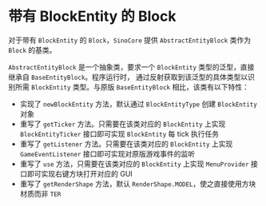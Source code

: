 # 带有 BlockEntity 的 Block

对于带有 `BlockEntity` 的 `Block`，`SinoCore` 提供 `AbstractEntityBlock` 类作为 `Block` 的基类。

`AbstractEntityBlock` 是一个抽象类，要求一个 `BlockEntity` 类型的泛型，直接继承自 `BaseEntityBlock`。程序运行时，
通过反射获取到该泛型的具体类型以识别所需 `BlockEntity` 类型。与原版 `BaseEntityBlock` 相比，该类有以下特性：

- 实现了 `newBlockEntity` 方法，默认通过 `BlockEntityType` 创建 `BlockEntity` 对象
- 重写了 `getTicker` 方法。只需要在该类对应的 `BlockEntity` 上实现 `BlockEntityTicker` 接口即可实现 `BlockEntity` 每 tick 执行任务
- 重写了 `getListener` 方法。只需要在该类对应的 `BlockEntity` 上实现 `GameEventListener` 接口即可实现对原版游戏事件的监听
- 重写了 `use` 方法，只需要在该类对应的 `BlockEntity` 上实现 `MenuProvider` 接口即可实现右键方块打开对应的 GUI
- 重写了 `getRenderShape` 方法，默认 `RenderShape.MODEL`，使之直接使用方块材质而非 `TER`
